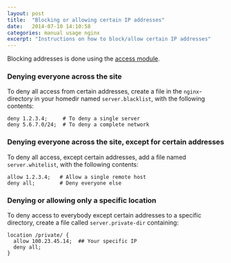 ```yaml
---
layout: post
title:  "Blocking or allowing certain IP addresses"
date:   2014-07-10 14:10:58
categories: manual usage nginx
excerpt: "Instructions on how to block/allow certain IP addresses"
---
```


Blocking addresses is done using the [access
module](http://nginx.org/en/docs/http/ngx_http_access_module.html).

### Denying everyone across the site

To deny all access from certain addresses, create a file in the
`nginx`-directory in your homedir named `server.blacklist`, with the
following contents:

```nginx
deny 1.2.3.4;     # To deny a single server
deny 5.6.7.0/24;  # To deny a complete network
```

### Denying everyone across the site, except for certain addresses

To deny all access, except certain addresses, add a file named `server.whitelist`,
with the following contents:

```nginx
allow 1.2.3.4;   # Allow a single remote host
deny all;        # Deny everyone else
```


### Denying or allowing only a specific location

To deny access to everybody except certain addresses to a specific
directory, create a file called `server.private-dir` containing:

```nginx
location /private/ {
  allow 100.23.45.14;  ## Your specific IP
  deny all;
}
```
